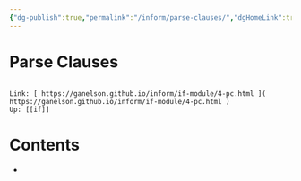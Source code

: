 ```yaml
---
{"dg-publish":true,"permalink":"/inform/parse-clauses/","dgHomeLink":true,"dgPassFrontmatter":false}
---
```


# Parse Clauses
```ad-info

Link: [ https://ganelson.github.io/inform/if-module/4-pc.html ]( https://ganelson.github.io/inform/if-module/4-pc.html )
Up: [[if]]
```

# Contents
- 